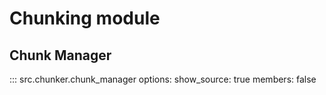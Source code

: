 # **Chunking module**

## **Chunk Manager**

::: src.chunker.chunk_manager
    options:
      show_source: true
members: false